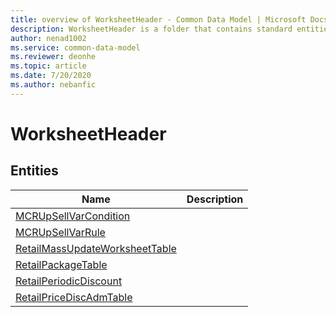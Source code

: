 ```yaml
---
title: overview of WorksheetHeader - Common Data Model | Microsoft Docs
description: WorksheetHeader is a folder that contains standard entities related to the Common Data Model.
author: nenad1002
ms.service: common-data-model
ms.reviewer: deonhe
ms.topic: article
ms.date: 7/20/2020
ms.author: nebanfic
---
```


# WorksheetHeader


## Entities

|Name|Description|
|---|---|
|[MCRUpSellVarCondition](MCRUpSellVarCondition.md)||
|[MCRUpSellVarRule](MCRUpSellVarRule.md)||
|[RetailMassUpdateWorksheetTable](RetailMassUpdateWorksheetTable.md)||
|[RetailPackageTable](RetailPackageTable.md)||
|[RetailPeriodicDiscount](RetailPeriodicDiscount.md)||
|[RetailPriceDiscAdmTable](RetailPriceDiscAdmTable.md)||

